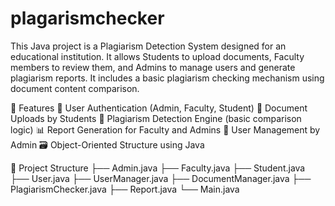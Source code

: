 # plagarismchecker
This Java project is a Plagiarism Detection System designed for an educational institution. It allows Students to upload documents, Faculty members to review them, and Admins to manage users and generate plagiarism reports. It includes a basic plagiarism checking mechanism using document content comparison.

🚀 Features
🔐 User Authentication (Admin, Faculty, Student)
📄 Document Uploads by Students
🧪 Plagiarism Detection Engine (basic comparison logic)
📊 Report Generation for Faculty and Admins
👤 User Management by Admin
🗃 Object-Oriented Structure using Java

🧱 Project Structure
├── Admin.java
├── Faculty.java
├── Student.java
├── User.java
├── UserManager.java
├── DocumentManager.java
├── PlagiarismChecker.java
├── Report.java
└── Main.java
